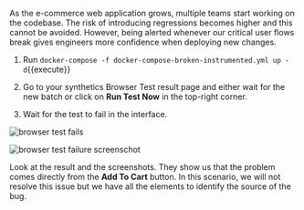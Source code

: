 As the e-commerce web application grows, multiple teams start working on the codebase. The risk of introducing regressions becomes higher and this cannot be avoided. However, being alerted whenever our critical user flows break gives engineers more confidence when deploying new changes.

1. Run `docker-compose -f docker-compose-broken-instrumented.yml up -d`{{execute}}

2. Go to your synthetics Browser Test result page and either wait for the new batch or click on **Run Test Now** in the top-right corner.

3. Wait for the test to fail in the interface.

![browser test fails](https://p-qKFgO2.t2.n0.cdn.getcloudapp.com/items/4gu9Qm8N/Image%202020-07-28%20at%202.53.16%20PM.png?v=61273d7f5196f70deb1dd6101fc294fa)

![browser test failure screenschot](https://p-qKFgO2.t2.n0.cdn.getcloudapp.com/items/GGuRnNev/Image%202020-07-28%20at%202.53.35%20PM.png?v=86f5a6a60cd2baa5fd84c1c30fd3e409)

Look at the result and the screenshots. They show us that the problem comes directly from the **Add To Cart** button. In this scenario, we will not resolve this issue but we have all the elements to identify the source of the bug.